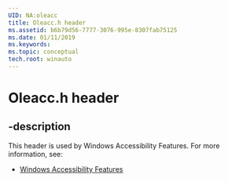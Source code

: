 ```yaml
---
UID: NA:oleacc
title: Oleacc.h header
ms.assetid: b6b79d56-7777-3076-995e-8307fab75125
ms.date: 01/11/2019
ms.keywords: 
ms.topic: conceptual
tech.root: winauto
---
```


# Oleacc.h header


## -description


This header is used by Windows Accessibility Features. For more information, see:

- [Windows Accessibility Features](../_winauto/index.md)

